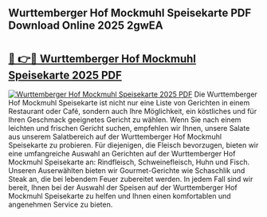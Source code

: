 ## Wurttemberger Hof Mockmuhl Speisekarte PDF Download Online 2025 2gwEA

# <h2><a href="http://gc8g5b.nevu.top/?p=Wurttemberger+Hof+Mockmuhl+Speisekarte">🔗 👉🔴 Wurttemberger Hof Mockmuhl Speisekarte 2025 PDF</a></h2>

[![Wurttemberger Hof Mockmuhl Speisekarte 2025 PDF](https://i.imgur.com/dBaPXMq.png)](http://gc8g5b.nevu.top/?p=Wurttemberger+Hof+Mockmuhl+Speisekarte)
Die Wurttemberger Hof Mockmuhl Speisekarte ist nicht nur eine Liste von Gerichten in einem Restaurant oder Café, sondern auch Ihre Möglichkeit, ein köstliches und für Ihren Geschmack geeignetes Gericht zu wählen. Wenn Sie nach einem leichten und frischen Gericht suchen, empfehlen wir Ihnen, unsere Salate aus unserem Salatbereich auf der Wurttemberger Hof Mockmuhl Speisekarte zu probieren. Für diejenigen, die Fleisch bevorzugen, bieten wir eine umfangreiche Auswahl an Gerichten auf der Wurttemberger Hof Mockmuhl Speisekarte an: Rindfleisch, Schweinefleisch, Huhn und Fisch. Unseren Auserwählten bieten wir Gourmet-Gerichte wie Schaschlik und Steak an, die bei lebendem Feuer zubereitet werden. In jedem Fall sind wir bereit, Ihnen bei der Auswahl der Speisen auf der Wurttemberger Hof Mockmuhl Speisekarte zu helfen und Ihnen einen komfortablen und angenehmen Service zu bieten.
